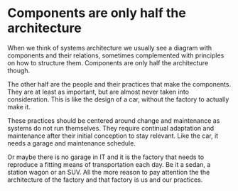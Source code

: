 # Components are only half the architecture

When we think of systems architecture we usually see a diagram with
components and their relations, sometimes complemented with principles
on how to structure them. Components are only half the architecture
though.

The other half are the people and their practices that make the
components. They are at least as important, but are almost never
taken into consideration. This is like the design of a car, without
the factory to actually make it.

These practices should be centered around change and maintenance as
systems do not run themselves. They require continual adaptation and
maintenance after their initial conception to stay relevant. Like
the car, it needs a garage and maintenance schedule.

Or maybe there is no garage in IT and it is the factory that needs
to reproduce a fitting means of transportation each day. Be it a
sedan, a station wagon or an SUV. All the more reason to pay
attention the the architecture of the factory and that factory is 
us and our practices.

